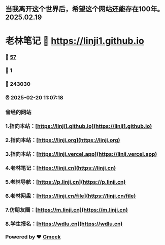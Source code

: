 ## 当我离开这个世界后，希望这个网站还能存在100年。2025.02.19
# 老林笔记 :link: https://linji1.github.io 
### :page_facing_up: [57](https://linji1.github.io/tag.html) 
### :speech_balloon: 1 
### :hibiscus: 243030 
### :alarm_clock: 2025-02-20 11:07:18 
### 曾经的网站 <br><br>1.指向本站：[https://linji1.github.io](https://linji1.github.io)<br><br>2.指向本站：[https://linji.org](https://linji.org)<br><br>3.指向本站：[https://linji.vercel.app](https://linji.vercel.app)<br><br>4.老林笔记：[https://linji.cn](https://linji.cn)<br><br>5.老林导航：[https://p.linji.cn](https://p.linji.cn)<br><br>6.老林网盘：[https://linji.cn/file](https://linji.cn/file)<br><br>7.仿朋友圈：[https://m.linji.cn](https://m.linji.cn)<br><br>8.学生报名：[https://wdlu.cn](https://wdlu.cn)<br><br>Powered by :heart: [Gmeek](https://github.com/Meekdai/Gmeek)
